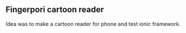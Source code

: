 ## Fingerpori cartoon reader

Idea was to make a cartoon reader for phone and test ionic framework.
